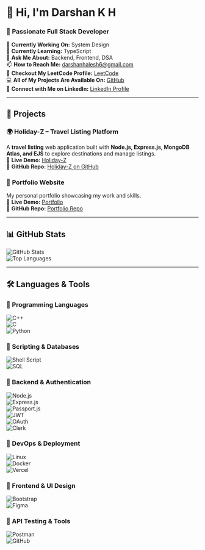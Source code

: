 # 👋 Hi, I'm Darshan K H  
### 🚀 Passionate Full Stack Developer  

🔭 **Currently Working On:** System Design  
🌱 **Currently Learning:** TypeScript  
💬 **Ask Me About:** Backend, Frontend, DSA  
📫 **How to Reach Me:** [darshanhalesh6@gmail.com](mailto:darshanhalesh6@gmail.com)  
🔗 **Checkout My LeetCode Profile:** [LeetCode](https://leetcode.com/u/darshan_halesh/)  
💻 **All of My Projects Are Available On:** [GitHub](https://github.com/darshanhalesh?tab=repositories)  
💼 **Connect with Me on LinkedIn:** [LinkedIn Profile](https://www.linkedin.com/in/darshan-halesh-021047260/)  

---

## 📌 Projects  
### 🌍 **Holiday-Z – Travel Listing Platform**  
A **travel listing** web application built with **Node.js, Express.js, MongoDB Atlas, and EJS** to explore destinations and manage listings.  
🔗 **Live Demo:** [Holiday-Z](https://holiday-z.onrender.com/listings)  
🔗 **GitHub Repo:** [Holiday-Z on GitHub](https://github.com/darshanhalesh/holiday-z)  

### 🚀 **Portfolio Website**  
My personal portfolio showcasing my work and skills.  
🔗 **Live Demo:** [Portfolio](https://darshankh.vercel.app)  
🔗 **GitHub Repo:** [Portfolio Repo](https://github.com/darshanhalesh/portfolio)  

---

## 📊 GitHub Stats  
![GitHub Stats](https://github-readme-stats.vercel.app/api?username=darshanhalesh&show_icons=true&theme=radical)  
![Top Languages](https://github-readme-stats.vercel.app/api/top-langs/?username=darshanhalesh&layout=compact&theme=radical)  

---

## 🛠️ Languages & Tools  

### 🔹 Programming Languages  
![C++](https://img.shields.io/badge/C++-00599C?style=flat&logo=c%2B%2B&logoColor=white)  
![C](https://img.shields.io/badge/C-00599C?style=flat&logo=c&logoColor=white)  
![Python](https://img.shields.io/badge/Python-3776AB?style=flat&logo=python&logoColor=white)  

### 🔹 Scripting & Databases  
![Shell Script](https://img.shields.io/badge/Shell_Script-4EAA25?style=flat&logo=gnu-bash&logoColor=white)  
![SQL](https://img.shields.io/badge/SQL-336791?style=flat&logo=postgresql&logoColor=white)  

### 🔹 Backend & Authentication  
![Node.js](https://img.shields.io/badge/Node.js-339933?style=flat&logo=node.js&logoColor=white)  
![Express.js](https://img.shields.io/badge/Express.js-000000?style=flat&logo=express&logoColor=white)  
![Passport.js](https://img.shields.io/badge/Passport.js-34E27A?style=flat&logo=passport&logoColor=white)  
![JWT](https://img.shields.io/badge/JSON_Web_Token-000000?style=flat&logo=jsonwebtokens&logoColor=white)  
![OAuth](https://img.shields.io/badge/OAuth-3A3A3A?style=flat&logo=oauth&logoColor=white)  
![Clerk](https://img.shields.io/badge/Clerk-181717?style=flat&logo=clerk&logoColor=white)  

### 🔹 DevOps & Deployment  
![Linux](https://img.shields.io/badge/Linux-FCC624?style=flat&logo=linux&logoColor=black)  
![Docker](https://img.shields.io/badge/Docker-2496ED?style=flat&logo=docker&logoColor=white)  
![Vercel](https://img.shields.io/badge/Vercel-000000?style=flat&logo=vercel&logoColor=white)  

### 🔹 Frontend & UI Design  
![Bootstrap](https://img.shields.io/badge/Bootstrap-7952B3?style=flat&logo=bootstrap&logoColor=white)  
![Figma](https://img.shields.io/badge/Figma-F24E1E?style=flat&logo=figma&logoColor=white)  

### 🔹 API Testing & Tools  
![Postman](https://img.shields.io/badge/Postman-FF6C37?style=flat&logo=postman&logoColor=white)  
![GitHub](https://img.shields.io/badge/GitHub-181717?style=flat&logo=github&logoColor=white)  
